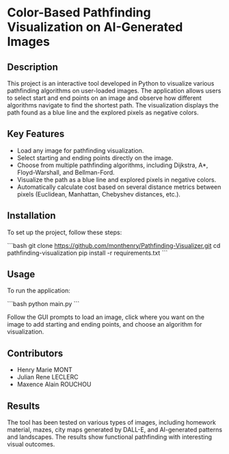 
# Color-Based Pathfinding Visualization on AI-Generated Images

## Description
This project is an interactive tool developed in Python to visualize various pathfinding algorithms on user-loaded images. The application allows users to select start and end points on an image and observe how different algorithms navigate to find the shortest path. The visualization displays the path found as a blue line and the explored pixels as negative colors.

## Key Features
- Load any image for pathfinding visualization.
- Select starting and ending points directly on the image.
- Choose from multiple pathfinding algorithms, including Dijkstra, A*, Floyd-Warshall, and Bellman-Ford.
- Visualize the path as a blue line and explored pixels in negative colors.
- Automatically calculate cost based on several distance metrics between pixels (Euclidean, Manhattan, Chebyshev distances, etc.).

## Installation

To set up the project, follow these steps:

\```bash
git clone https://github.com/monthenry/Pathfinding-Visualizer.git
cd pathfinding-visualization
pip install -r requirements.txt
\```

## Usage

To run the application:

\```bash
python main.py
\```

Follow the GUI prompts to load an image, click where you want on the image to add starting and ending points, and choose an algorithm for visualization.

## Contributors
- Henry Marie MONT
- Julian Rene LECLERC
- Maxence Alain ROUCHOU

## Results

The tool has been tested on various types of images, including homework material, mazes, city maps generated by DALL-E, and AI-generated patterns and landscapes. The results show functional pathfinding with interesting visual outcomes.